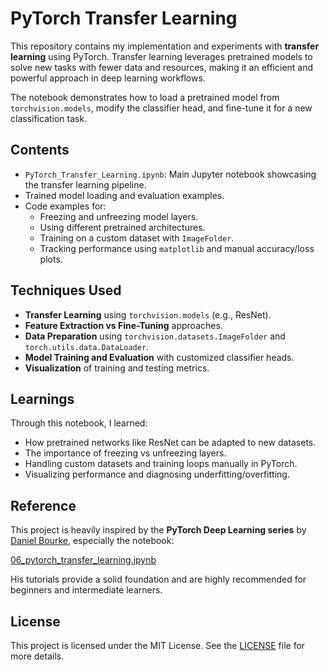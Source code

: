 # PyTorch Transfer Learning

This repository contains my implementation and experiments with **transfer learning** using PyTorch. Transfer learning leverages pretrained models to solve new tasks with fewer data and resources, making it an efficient and powerful approach in deep learning workflows.

The notebook demonstrates how to load a pretrained model from `torchvision.models`, modify the classifier head, and fine-tune it for a new classification task.

##  Contents

- `PyTorch_Transfer_Learning.ipynb`: Main Jupyter notebook showcasing the transfer learning pipeline.
- Trained model loading and evaluation examples.
- Code examples for:
  - Freezing and unfreezing model layers.
  - Using different pretrained architectures.
  - Training on a custom dataset with `ImageFolder`.
  - Tracking performance using `matplotlib` and manual accuracy/loss plots.

##  Techniques Used

- **Transfer Learning** using `torchvision.models` (e.g., ResNet).
- **Feature Extraction vs Fine-Tuning** approaches.
- **Data Preparation** using `torchvision.datasets.ImageFolder` and `torch.utils.data.DataLoader`.
- **Model Training and Evaluation** with customized classifier heads.
- **Visualization** of training and testing metrics.

##  Learnings

Through this notebook, I learned:

- How pretrained networks like ResNet can be adapted to new datasets.
- The importance of freezing vs unfreezing layers.
- Handling custom datasets and training loops manually in PyTorch.
- Visualizing performance and diagnosing underfitting/overfitting.

##  Reference

This project is heavily inspired by the **PyTorch Deep Learning series** by [Daniel Bourke](https://github.com/mrdbourke), especially the notebook:

[06_pytorch_transfer_learning.ipynb](https://github.com/mrdbourke/pytorch-deep-learning/blob/main/06_pytorch_transfer_learning.ipynb)

His tutorials provide a solid foundation and are highly recommended for beginners and intermediate learners.

##  License

This project is licensed under the MIT License. See the [LICENSE](LICENSE) file for more details.
